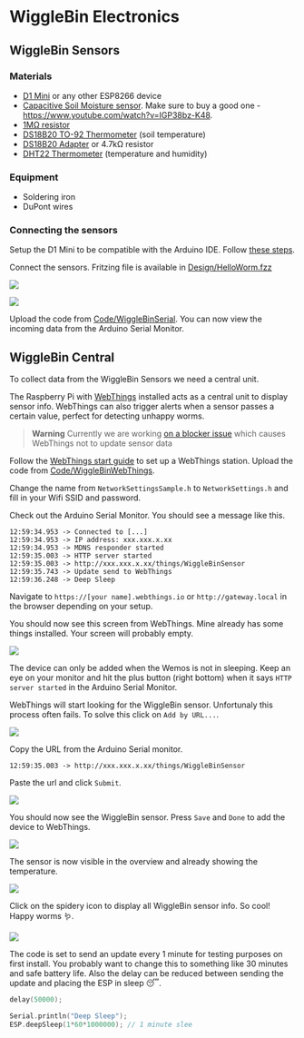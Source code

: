 # WiggleBin Electronics

## WiggleBin Sensors

### Materials
- [D1 Mini](https://www.tinytronics.nl/shop/en/development-boards/microcontroller-boards/with-wi-fi/d1-mini-esp8266-12f-ch340) or any other ESP8266 device
- [Capacitive Soil Moisture sensor](https://www.tinytronics.nl/shop/en/sensors/liquid/capacitive-soil-moisture-sensor-module-with-cable). Make sure to buy a good one - https://www.youtube.com/watch?v=IGP38bz-K48.
- [1MΩ resistor](https://www.tinytronics.nl/shop/en/components/resistors/resistors/1m%CF%89-resistor)
- [DS18B20 TO-92 Thermometer](https://www.tinytronics.nl/shop/en/sensors/temperature/ds18b20-to-92-thermometer-temperature-sensor-with-cable-waterproof-high-temperature-1m) (soil temperature)
- [DS18B20 Adapter](https://www.tinytronics.nl/shop/en/sensors/temperature/ds18b20-adapter) or  4.7kΩ resistor
- [DHT22 Thermometer](https://www.tinytronics.nl/shop/en/sensors/air/humidity/dht22-thermometer-temperature-and-humidity-sensor-module-with-cables) (temperature and humidity)

### Equipment

- Soldering iron
- DuPont wires

### Connecting the sensors

Setup the D1 Mini to be compatible with the Arduino IDE. Follow [these steps](https://github.com/esp8266/Arduino#installing-with-boards-manager).

Connect the sensors. Fritzing file is available in [Design/HelloWorm.fzz](Design/HelloWorm.fzz)

![](Design/HelloWormBreadboardFritzing.png)

![](Design/HelloWormBreadboardRealLife.jpg)

Upload the code from [Code/WiggleBinSerial](Code/WiggleBinSerial). You can now view the incoming data from the Arduino Serial Monitor.

## WiggleBin Central

To collect data from the WiggleBin Sensors we need a central unit. 

The Raspberry Pi with [WebThings](https://webthings.io) installed acts as a central unit to display sensor info. WebThings can also trigger alerts when a sensor passes a certain value, perfect for detecting unhappy worms.

> **Warning**
> Currently we are working [on a blocker issue](https://github.com/studiorabota/wiggle-bin/issues/13 ) which causes WebThings not to update sensor data

Follow the [WebThings start guide](https://webthings.io/docs/gateway-getting-started-guide.html) to set up a WebThings station.
Upload the code from [Code/WiggleBinWebThings](Code/WiggleBinWebThings).

Change the name from `NetworkSettingsSample.h` to `NetworkSettings.h` and fill in your Wifi SSID and password.

Check out the Arduino Serial Monitor. You should see a message like this. 

```
12:59:34.953 -> Connected to [...]
12:59:34.953 -> IP address: xxx.xxx.x.xx
12:59:34.953 -> MDNS responder started
12:59:35.003 -> HTTP server started
12:59:35.003 -> http://xxx.xxx.x.xx/things/WiggleBinSensor
12:59:35.743 -> Update send to WebThings
12:59:36.248 -> Deep Sleep
```

Navigate to `https://[your name].webthings.io` or `http://gateway.local` in the browser depending on your setup.

You should now see this screen from WebThings. Mine already has some things installed. Your screen will probably empty.

![](Images/WebThingsEntranceScreen.png)

The device can only be added when the Wemos is not in sleeping. Keep an eye on your monitor and hit the plus button (right bottom) when it says `HTTP server started` in the Arduino Serial Monitor.

WebThings will start looking for the WiggleBin sensor. Unfortunaly this process often fails. To solve this click on `Add by URL...`.

![](Images/WebThingsLoadingScreen.png)

Copy the URL from the Arduino Serial monitor.

```
12:59:35.003 -> http://xxx.xxx.x.xx/things/WiggleBinSensor
```

Paste the url and click `Submit`.

![](Images/WebThingsAddURL.png)

You should now see the WiggleBin sensor. Press `Save` and `Done` to add the device to WebThings.

![](Images/WebThingsSave.png)

The sensor is now visible in the overview and already showing the temperature.

![](Images/WebThingsEntranceScreenWithWiggleBinSensor.png)

Click on the spidery icon to display all WiggleBin sensor info. So cool! Happy worms 🪱.

![](Images/WebThingsSensorInfo.png)

The code is set to send an update every 1 minute for testing purposes on first install. You probably want to change this to something like 30 minutes and safe battery life. Also the delay can be reduced between sending the update and placing the ESP in sleep 😴.

```C
delay(50000);

Serial.println("Deep Sleep");
ESP.deepSleep(1*60*1000000); // 1 minute slee
```







